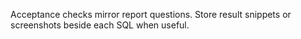 ﻿Acceptance checks mirror report questions. Store result snippets or screenshots beside each SQL when useful.
